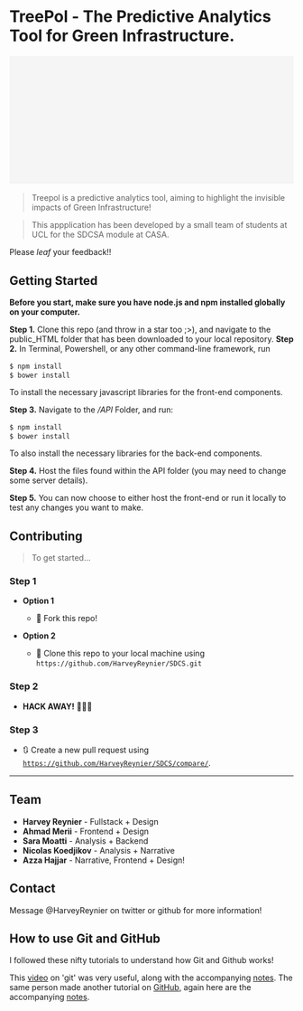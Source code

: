 
# TreePol - The Predictive Analytics Tool for Green Infrastructure. 
![TreePol Intro Demo](demo/intro.gif)

> Treepol is a predictive analytics tool, aiming to highlight the invisible impacts of Green Infrastructure!

>This appplication has been developed by a small team of students at UCL for the SDCSA module at CASA.

Please *leaf* your feedback!!

## Getting Started
**Before you start, make sure you have node.js and npm installed globally on your computer.**

**Step 1.**
Clone this repo (and throw in a star too ;>),
and navigate to the public_HTML folder that has been downloaded to your local repository.
**Step 2.**
In Terminal, Powershell, or any other command-line framework, run 
```shell
$ npm install
$ bower install
```
To install the necessary javascript libraries for the front-end components.

**Step 3.**
Navigate to the */API* Folder, and run:
```shell
$ npm install
$ bower install
```
To also install the necessary libraries for the back-end components.

**Step 4.**
Host the files found within the API folder (you may need to change some server details).

**Step 5.**
You can now choose to either host the front-end or run it locally to test any changes you want to make.
## Contributing

> To get started...

### Step 1

- **Option 1**
    - 🍴 Fork this repo!

- **Option 2**
    - 👯 Clone this repo to your local machine using `https://github.com/HarveyReynier/SDCS.git`

### Step 2

- **HACK AWAY!** 🔨🔨🔨

### Step 3

- 🔃 Create a new pull request using <a href="https://github.com/HarveyReynier/SDCS/compare/" target="_blank">`https://github.com/HarveyReynier/SDCS/compare/`</a>.

---

## Team
* **Harvey Reynier**    - Fullstack + Design
* **Ahmad Merii**       - Frontend + Design
* **Sara Moatti**       - Analysis + Backend
* **Nicolas Koedjikov** - Analysis + Narrative
* **Azza Hajjar**       - Narrative, Frontend + Design!

## Contact

Message @HarveyReynier on twitter or github for more information!

## How to use Git and GitHub
I followed these nifty tutorials to understand how Git and Github works!

This [video](https://www.youtube.com/watch?v=USjZcfj8yxE) on 'git' was very useful, along with the
accompanying [notes](https://www.notion.so/Introduction-to-Git-ac396a0697704709a12b6a0e545db049#d5e9c2b6379246a593c1ef74051e7e3c).
The same person made another tutorial on [GitHub](https://www.youtube.com/watch?v=nhNq2kIvi9s), again here are the accompanying [notes](https://www.notion.so/Introduction-to-GitHub-202af6f64bbd4299b15f238dcd09d2a7).


